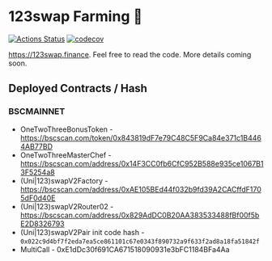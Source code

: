 # 123swap Farming 🥞

[![Actions Status](https://github.com/123swap/onetwothree-farm/workflows/CI/badge.svg)](https://github.com/123swap/onetwothree-farm/actions)
[![codecov](https://codecov.io/gh/123swap/onetwothree-farm/branch/master/graph/badge.svg?token=5XMLP74IR0)](https://codecov.io/gh/123swap/onetwothree-farm)

https://123swap.finance. Feel free to read the code. More details coming soon.

## Deployed Contracts / Hash

### BSCMAINNET

- OneTwoThreeBonusToken - https://bscscan.com/token/0x843819dF7e79C48C5F9Ca84e371c1B4464AB77BD
- OneTwoThreeMasterChef - https://bscscan.com/address/0x14F3CC0fb6CfC952B588e935ce1067B13F5254a8
- (Uni|123)swapV2Factory - https://bscscan.com/address/0xAE105BEd44f032b9fd39A2CACffdF1705dF0d40E
- (Uni|123)swapV2Router02 - https://bscscan.com/address/0x829AdDC0B20AA383533488fBf00f5bE2D8326793
- (Uni|123)swapV2Pair init code hash - `0x022c9d4bf7f2eda7ea5ce861101c67e0343f890732a9f633f2ad8a18fa51842f`
- MultiCall - 0xE1dDc30f691CA671518090931e3bFC1184BFa4Aa
